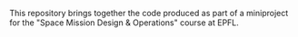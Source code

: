  This repository brings together the code produced as part of a miniproject for the "Space Mission Design & Operations" course at EPFL.
